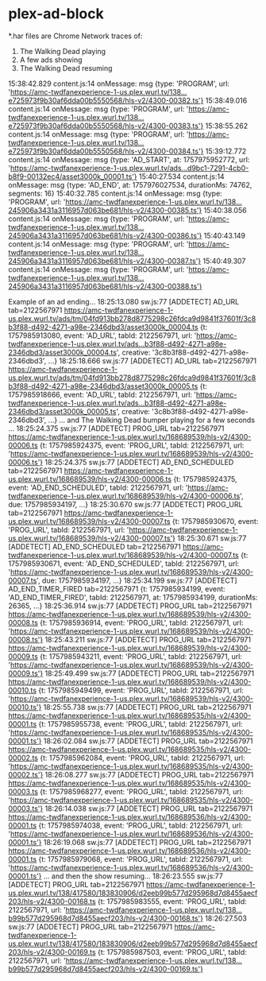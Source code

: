 # plex-ad-block

*.har files are Chrome Network traces of:
1. The Walking Dead playing
2. A few ads showing
3. The Walking Dead resuming

15:38:42.829 content.js:14 onMessage: msg {type: 'PROGRAM', url: 'https://amc-twdfanexperience-1-us.plex.wurl.tv/138…e725973f9b30af6dda00b5550568/hls-v2/4300-00382.ts'}
15:38:49.016 content.js:14 onMessage: msg {type: 'PROGRAM', url: 'https://amc-twdfanexperience-1-us.plex.wurl.tv/138…e725973f9b30af6dda00b5550568/hls-v2/4300-00383.ts'}
15:38:55.262 content.js:14 onMessage: msg {type: 'PROGRAM', url: 'https://amc-twdfanexperience-1-us.plex.wurl.tv/138…e725973f9b30af6dda00b5550568/hls-v2/4300-00384.ts'}
15:39:12.772 content.js:14 onMessage: msg {type: 'AD_START', at: 1757975952772, url: 'https://amc-twdfanexperience-1-us.plex.wurl.tv/ads…d9bc1-7291-4cb0-b8f9-00132ec4/asset3000k_00001.ts'}
15:40:27.534 content.js:14 onMessage: msg {type: 'AD_END', at: 1757976027534, durationMs: 74762, segments: 16}
15:40:32.785 content.js:14 onMessage: msg {type: 'PROGRAM', url: 'https://amc-twdfanexperience-1-us.plex.wurl.tv/138…245906a3431a3116957d063be681/hls-v2/4300-00385.ts'}
15:40:38.056 content.js:14 onMessage: msg {type: 'PROGRAM', url: 'https://amc-twdfanexperience-1-us.plex.wurl.tv/138…245906a3431a3116957d063be681/hls-v2/4300-00386.ts'}
15:40:43.149 content.js:14 onMessage: msg {type: 'PROGRAM', url: 'https://amc-twdfanexperience-1-us.plex.wurl.tv/138…245906a3431a3116957d063be681/hls-v2/4300-00387.ts'}
15:40:49.307 content.js:14 onMessage: msg {type: 'PROGRAM', url: 'https://amc-twdfanexperience-1-us.plex.wurl.tv/138…245906a3431a3116957d063be681/hls-v2/4300-00388.ts'}

Example of an ad ending...
18:25:13.080 sw.js:77 [ADDETECT] AD_URL tab=2122567971   https://amc-twdfanexperience-1-us.plex.wurl.tv/ads/tm/04fd913bb278d8775298c26fdca9d9841f37601f/3c8b3f88-d492-4271-a98e-2346dbd3/asset3000k_00004.ts {t: 1757985913080, event: 'AD_URL', tabId: 2122567971, url: 'https://amc-twdfanexperience-1-us.plex.wurl.tv/ads…b3f88-d492-4271-a98e-2346dbd3/asset3000k_00004.ts', creative: '3c8b3f88-d492-4271-a98e-2346dbd3', …}
18:25:18.666 sw.js:77 [ADDETECT] AD_URL tab=2122567971   https://amc-twdfanexperience-1-us.plex.wurl.tv/ads/tm/04fd913bb278d8775298c26fdca9d9841f37601f/3c8b3f88-d492-4271-a98e-2346dbd3/asset3000k_00005.ts {t: 1757985918666, event: 'AD_URL', tabId: 2122567971, url: 'https://amc-twdfanexperience-1-us.plex.wurl.tv/ads…b3f88-d492-4271-a98e-2346dbd3/asset3000k_00005.ts', creative: '3c8b3f88-d492-4271-a98e-2346dbd3', …}
... and The Walking Dead bumper playing for a few seconds ...
18:25:24.375 sw.js:77 [ADDETECT] PROG_URL tab=2122567971   https://amc-twdfanexperience-1-us.plex.wurl.tv/168689539/hls-v2/4300-00006.ts {t: 1757985924375, event: 'PROG_URL', tabId: 2122567971, url: 'https://amc-twdfanexperience-1-us.plex.wurl.tv/168689539/hls-v2/4300-00006.ts'}
18:25:24.375 sw.js:77 [ADDETECT] AD_END_SCHEDULED tab=2122567971   https://amc-twdfanexperience-1-us.plex.wurl.tv/168689539/hls-v2/4300-00006.ts {t: 1757985924375, event: 'AD_END_SCHEDULED', tabId: 2122567971, url: 'https://amc-twdfanexperience-1-us.plex.wurl.tv/168689539/hls-v2/4300-00006.ts', due: 1757985934197, …}
18:25:30.670 sw.js:77 [ADDETECT] PROG_URL tab=2122567971   https://amc-twdfanexperience-1-us.plex.wurl.tv/168689539/hls-v2/4300-00007.ts {t: 1757985930670, event: 'PROG_URL', tabId: 2122567971, url: 'https://amc-twdfanexperience-1-us.plex.wurl.tv/168689539/hls-v2/4300-00007.ts'}
18:25:30.671 sw.js:77 [ADDETECT] AD_END_SCHEDULED tab=2122567971   https://amc-twdfanexperience-1-us.plex.wurl.tv/168689539/hls-v2/4300-00007.ts {t: 1757985930671, event: 'AD_END_SCHEDULED', tabId: 2122567971, url: 'https://amc-twdfanexperience-1-us.plex.wurl.tv/168689539/hls-v2/4300-00007.ts', due: 1757985934197, …}
18:25:34.199 sw.js:77 [ADDETECT] AD_END_TIMER_FIRED tab=2122567971    {t: 1757985934199, event: 'AD_END_TIMER_FIRED', tabId: 2122567971, at: 1757985934199, durationMs: 26365, …}
18:25:36.914 sw.js:77 [ADDETECT] PROG_URL tab=2122567971   https://amc-twdfanexperience-1-us.plex.wurl.tv/168689539/hls-v2/4300-00008.ts {t: 1757985936914, event: 'PROG_URL', tabId: 2122567971, url: 'https://amc-twdfanexperience-1-us.plex.wurl.tv/168689539/hls-v2/4300-00008.ts'}
18:25:43.211 sw.js:77 [ADDETECT] PROG_URL tab=2122567971   https://amc-twdfanexperience-1-us.plex.wurl.tv/168689539/hls-v2/4300-00009.ts {t: 1757985943211, event: 'PROG_URL', tabId: 2122567971, url: 'https://amc-twdfanexperience-1-us.plex.wurl.tv/168689539/hls-v2/4300-00009.ts'}
18:25:49.499 sw.js:77 [ADDETECT] PROG_URL tab=2122567971   https://amc-twdfanexperience-1-us.plex.wurl.tv/168689539/hls-v2/4300-00010.ts {t: 1757985949499, event: 'PROG_URL', tabId: 2122567971, url: 'https://amc-twdfanexperience-1-us.plex.wurl.tv/168689539/hls-v2/4300-00010.ts'}
18:25:55.738 sw.js:77 [ADDETECT] PROG_URL tab=2122567971   https://amc-twdfanexperience-1-us.plex.wurl.tv/168689535/hls-v2/4300-00001.ts {t: 1757985955738, event: 'PROG_URL', tabId: 2122567971, url: 'https://amc-twdfanexperience-1-us.plex.wurl.tv/168689535/hls-v2/4300-00001.ts'}
18:26:02.084 sw.js:77 [ADDETECT] PROG_URL tab=2122567971   https://amc-twdfanexperience-1-us.plex.wurl.tv/168689535/hls-v2/4300-00002.ts {t: 1757985962084, event: 'PROG_URL', tabId: 2122567971, url: 'https://amc-twdfanexperience-1-us.plex.wurl.tv/168689535/hls-v2/4300-00002.ts'}
18:26:08.277 sw.js:77 [ADDETECT] PROG_URL tab=2122567971   https://amc-twdfanexperience-1-us.plex.wurl.tv/168689535/hls-v2/4300-00003.ts {t: 1757985968277, event: 'PROG_URL', tabId: 2122567971, url: 'https://amc-twdfanexperience-1-us.plex.wurl.tv/168689535/hls-v2/4300-00003.ts'}
18:26:14.038 sw.js:77 [ADDETECT] PROG_URL tab=2122567971   https://amc-twdfanexperience-1-us.plex.wurl.tv/168689536/hls-v2/4300-00001.ts {t: 1757985974038, event: 'PROG_URL', tabId: 2122567971, url: 'https://amc-twdfanexperience-1-us.plex.wurl.tv/168689536/hls-v2/4300-00001.ts'}
18:26:19.068 sw.js:77 [ADDETECT] PROG_URL tab=2122567971   https://amc-twdfanexperience-1-us.plex.wurl.tv/168689536/hls-v2/4300-00001.ts {t: 1757985979068, event: 'PROG_URL', tabId: 2122567971, url: 'https://amc-twdfanexperience-1-us.plex.wurl.tv/168689536/hls-v2/4300-00001.ts'}
... and then the show resuming...
18:26:23.555 sw.js:77 [ADDETECT] PROG_URL tab=2122567971   https://amc-twdfanexperience-1-us.plex.wurl.tv/138/417580/183830906/d2eeb99b577d295968d7d8455aecf203/hls-v2/4300-00168.ts {t: 1757985983555, event: 'PROG_URL', tabId: 2122567971, url: 'https://amc-twdfanexperience-1-us.plex.wurl.tv/138…b99b577d295968d7d8455aecf203/hls-v2/4300-00168.ts'}
18:26:27.503 sw.js:77 [ADDETECT] PROG_URL tab=2122567971   https://amc-twdfanexperience-1-us.plex.wurl.tv/138/417580/183830906/d2eeb99b577d295968d7d8455aecf203/hls-v2/4300-00169.ts {t: 1757985987503, event: 'PROG_URL', tabId: 2122567971, url: 'https://amc-twdfanexperience-1-us.plex.wurl.tv/138…b99b577d295968d7d8455aecf203/hls-v2/4300-00169.ts'}
